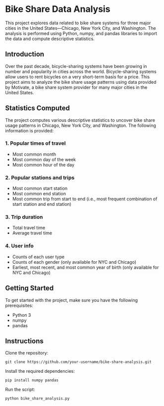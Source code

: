 # Bike Share Data Analysis

This project explores data related to bike share systems for three major cities in the United States—Chicago, New York City, and Washington. The analysis is performed using Python, numpy, and pandas libraries to import the data and compute descriptive statistics.

## Introduction

Over the past decade, bicycle-sharing systems have been growing in number and popularity in cities across the world. Bicycle-sharing systems allow users to rent bicycles on a very short-term basis for a price. This project aims to analyze the bike share usage patterns using data provided by Motivate, a bike share system provider for many major cities in the United States.

## Statistics Computed

The project computes various descriptive statistics to uncover bike share usage patterns in Chicago, New York City, and Washington. The following information is provided:

### 1. Popular times of travel

- Most common month
- Most common day of the week
- Most common hour of the day

### 2. Popular stations and trips

- Most common start station
- Most common end station
- Most common trip from start to end (i.e., most frequent combination of start station and end station)

### 3. Trip duration

- Total travel time
- Average travel time

### 4. User info

- Counts of each user type
- Counts of each gender (only available for NYC and Chicago)
- Earliest, most recent, and most common year of birth (only available for NYC and Chicago)

## Getting Started

To get started with the project, make sure you have the following prerequisites:

- Python 3 
- numpy 
- pandas

## Instructions

Clone the repository:

```shell
git clone https://github.com/your-username/bike-share-analysis.git
   ```
Install the required dependencies:
```shell
pip install numpy pandas
```
Run the script:
```shell
python bike_share_analysis.py
```
